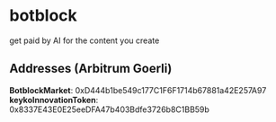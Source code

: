 # botblock
get paid by AI for the content you create
## Addresses (Arbitrum Goerli)
**BotblockMarket**: 0xD444b1be549c177C1F6F1714b67881a42E257A97
**keykoInnovationToken**: 0x8337E43E0E25eeDFA47b403Bdfe3726b8C1BB59b
